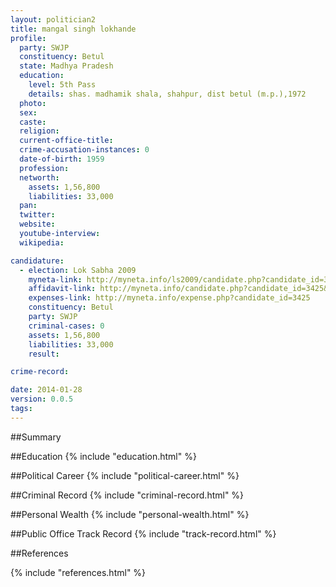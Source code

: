 ```yaml
---
layout: politician2
title: mangal singh lokhande
profile: 
  party: SWJP
  constituency: Betul
  state: Madhya Pradesh
  education: 
    level: 5th Pass
    details: shas. madhamik shala, shahpur, dist betul (m.p.),1972
  photo: 
  sex: 
  caste: 
  religion: 
  current-office-title: 
  crime-accusation-instances: 0
  date-of-birth: 1959
  profession: 
  networth: 
    assets: 1,56,800
    liabilities: 33,000
  pan: 
  twitter: 
  website: 
  youtube-interview: 
  wikipedia: 

candidature: 
  - election: Lok Sabha 2009
    myneta-link: http://myneta.info/ls2009/candidate.php?candidate_id=3425
    affidavit-link: http://myneta.info/candidate.php?candidate_id=3425&scan=original
    expenses-link: http://myneta.info/expense.php?candidate_id=3425
    constituency: Betul 
    party: SWJP
    criminal-cases: 0
    assets: 1,56,800
    liabilities: 33,000
    result:  

crime-record: 

date: 2014-01-28
version: 0.0.5
tags: 
---
```

##Summary


##Education
{% include "education.html" %}


##Political Career
{% include "political-career.html" %}


##Criminal Record
{% include "criminal-record.html" %}


##Personal Wealth
{% include "personal-wealth.html" %}


##Public Office Track Record
{% include "track-record.html" %}


##References


{% include "references.html" %}